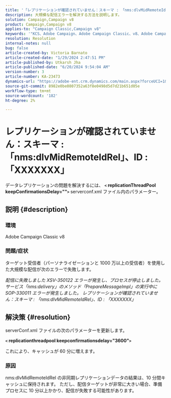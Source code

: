 ```yaml
---
title: '「レプリケーションが確認されていません：スキーマ : 「nms:dlvMidRemoteIdRel」、ID : 「XXXXXXX」」'
description: 大規模な配信エラーを解決する方法を説明します。
solution: Campaign,Campaign v8
product: Campaign,Campaign v8
applies-to: "Campaign Classic,Campaign v8"
keywords: '"KCS、Adobe Campaign、Adobe Campaign Classic、v8、Adobe Campaign Classic v8、配信が失敗し、「レプリケーションが確認されていません：スキーマ:nms:dlvMidRemoteIdRel, id: xxxxxx'''''''
resolution: Resolution
internal-notes: null
bug: false
article-created-by: Victoria Barnato
article-created-date: "1/29/2024 2:47:51 PM"
article-published-by: Utkarsh Jha
article-published-date: "6/20/2024 9:54:04 AM"
version-number: 3
article-number: KA-23473
dynamics-url: "https://adobe-ent.crm.dynamics.com/main.aspx?forceUCI=1&pagetype=entityrecord&etn=knowledgearticle&id=4d4c725f-b5be-ee11-9079-6045bd0065b6"
source-git-commit: 8982e0be0807352a63f8e0498d5d7d21b651d05e
workflow-type: tm+mt
source-wordcount: '182'
ht-degree: 2%

---
```


# レプリケーションが確認されていません：スキーマ : 「nms:dlvMidRemoteIdRel」、ID : 「XXXXXXX」


データレプリケーションの問題を解決するには、 <b>`<` replicationThreadPool keepConfirmationsDelay=&quot;&quot;`>` </b> serverconf.xml ファイル内のパラメーター。

## 説明 {#description}


### 環境

Adobe Campaign Classic v8

### 問題/症状

ターゲット受信者（パーソナライゼーションと 1000 万以上の受信者）を使用した大規模な配信が次のエラーで失敗します。

*配信に失敗しました XSV-350122 エラーが発生し、プロセスが停止しました。 サービス「nms:delivery」のメソッド「PrepareMessageImpl」の実行中に SOP-330011 エラーが発生しました。 レプリケーションが確認されていません：スキーマ : 「nms:dlvMidRemoteIdRel」、ID : 「XXXXXXX」*


## 解決策 {#resolution}


serverConf.xml ファイルの次のパラメーターを更新します。

<b>`<` replicationthreadpool keepconfirmationsdelay=&quot;3600&quot;`>` </b>

これにより、キャッシュが 60 分に増えます。

### 原因

nms:dlvMidRemoteIdRel の非同期レプリケーションデータの結果は、10 分間キャッシュに保持されます。 ただし、配信ターゲットが非常に大きい場合、準備プロセスに 10 分以上かかり、配信が失敗する可能性があります。
